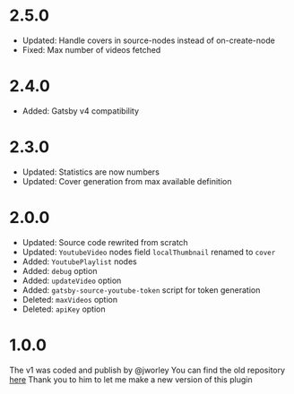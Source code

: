 # 2.5.0

- Updated: Handle covers in source-nodes instead of on-create-node
- Fixed: Max number of videos fetched

# 2.4.0

- Added: Gatsby v4 compatibility

# 2.3.0

- Updated: Statistics are now numbers
- Updated: Cover generation from max available definition

# 2.0.0

- Updated: Source code rewrited from scratch
- Updated: `YoutubeVideo` nodes field `localThumbnail` renamed to `cover`
- Added: `YoutubePlaylist` nodes
- Added: `debug` option
- Added: `updateVideo` option
- Added: `gatsby-source-youtube-token` script for token generation
- Deleted: `maxVideos` option
- Deleted: `apiKey` option

# 1.0.0

The v1 was coded and publish by @jworley
You can find the old repository [here](https://github.com/jworley/gatsby-source-youtube)
Thank you to him to let me make a new version of this plugin
